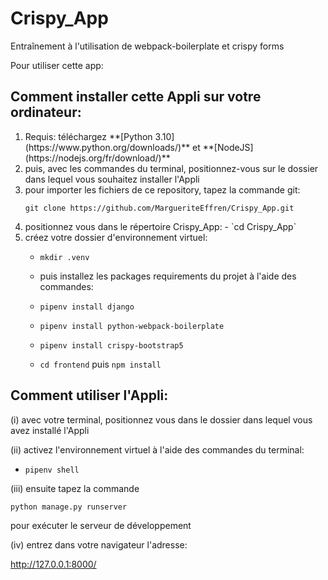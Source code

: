 # Crispy_App
Entraînement à l'utilisation de webpack-boilerplate et crispy forms

Pour utiliser cette app:



## Comment installer cette Appli sur votre ordinateur:
<ol>
  <li> Requis: téléchargez **[Python 3.10](https://www.python.org/downloads/)** et **[NodeJS](https://nodejs.org/fr/download/)**</li>

  <li> puis, avec les commandes du terminal, positionnez-vous sur le dossier dans lequel vous souhaitez installer l'Appli</li>

  <li> pour importer les fichiers de ce repository, tapez la commande git:

`git clone https://github.com/MargueriteEffren/Crispy_App.git`</li>

  <li>  positionnez vous dans le répertoire Crispy_App:
    - `cd Crispy_App` 
  </li>
  <li>  créez votre dossier d'environnement virtuel:

- `mkdir .venv`</li>

  <li> puis installez les packages requirements du projet à l'aide des commandes:

- `pipenv install django`
- `pipenv install python-webpack-boilerplate`
- `pipenv install crispy-bootstrap5`
- `cd frontend` puis `npm install`</li>
  </ol>


## Comment utiliser l'Appli:

(i) avec votre terminal, positionnez vous dans le dossier dans lequel vous avez installé l'Appli

(ii) activez l'environnement virtuel à l'aide des commandes du terminal:
- `pipenv shell`

(iii) ensuite tapez la commande 

`python manage.py runserver`

pour exécuter le serveur de développement

(iv) entrez dans votre navigateur l'adresse:

http://127.0.0.1:8000/

